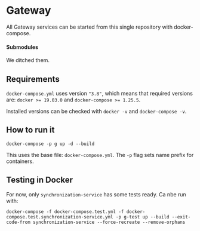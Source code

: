 # Gateway

All Gateway services can be started from this single repository with docker-compose.


#### Submodules

We ditched them.


## Requirements

`docker-compose.yml` uses version `"3.8"`, which means that required versions are: `docker >= 19.03.0` and `docker-compose >= 1.25.5`.

Installed versions can be checked with `docker -v` and `docker-compose -v`.


## How to run it

```
docker-compose -p g up -d --build
```

This uses the base file: `docker-compose.yml`. The `-p` flag sets name prefix for containers.


## Testing in Docker

For now, only `synchronization-service` has some tests ready. Ca nbe run with:

```
docker-compose -f docker-compose.test.yml -f docker-compose.test.synchronization-service.yml -p g-test up --build --exit-code-from synchronization-service --force-recreate --remove-orphans
```
